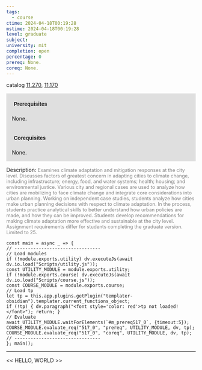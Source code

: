 ```yaml
---
tags:
  - course
ctime: 2024-04-18T00:19:28
mstime: 2024-04-18T00:19:28
level: graduate
subject: 
university: mit
completion: open
percentage: 0
prereq: None.
coreq: None.
---
```


catalog [11.270](http://student.mit.edu/catalog/m11b.html#11.270), [11.170](http://student.mit.edu/catalog/m11a.html#11.170)

<span style="display: block; padding: 15px; background-color: rgb(100, 100, 100, 0.2);"><font id="m_prereq517_0" style="display: block; font-family: Arial, sans-serif; font-weight: bold; padding: 5px">Prerequisites</font><br><span id="prereq517_0">None.</span></span>
<span style="display: block; padding: 15px; background-color: rgb(100, 100, 100, 0.2);"><font id="m_coreq517_0" style="display: block; font-family: Arial, sans-serif; font-weight: bold; padding: 5px">Corequisites</font><br><span id="coreq517_0">None.</span></span>

<font style="">Description:</font>
<font style="color: grey; font-size: 0.8rem;">Examines climate adaptation and mitigation responses at the city level. Discusses factors of greatest concern in adapting cities to climate change, including infrastructure; energy, food, and water systems; health; housing; and environmental justice. Various city and regional cases are used to analyze how cities are mobilizing to face climate change and integrate core considerations into urban planning. Working on independent case studies, students analyze how cities make urban planning decisions with respect to climate adaptation. In the process, students practice analytical skills to better understand how urban policies are made, and how they can be improved. Students develop recommendations for making climate adaptation more effective and sustainable at the city level. Assignment requirements differ for students completing the graduate version. Limited to 25.</font>

```dataviewjs
const main = async _ => {
// --------------------------------
// Load modules
if (!module.exports.utility) dv.executeJs(await dv.io.load("Scripts/utility.js"));
const UTILITY_MODULE = module.exports.utility;
if (!module.exports.course) dv.executeJs(await dv.io.load("Scripts/course.js"));
const COURSE_MODULE = module.exports.course;
// Load tp
let tp = this.app.plugins.getPlugin("templater-obsidian").templater.current_functions_object;
if (!tp) { dv.paragraph("<font style='color: red'>tp not loaded!</font>"); return; }
// Evaluate
await UTILITY_MODULE.waitForElements(`#m_prereq517_0`, {timeout:5});
COURSE_MODULE.evaluate_req("517_0", "prereq", UTILITY_MODULE, dv, tp);
COURSE_MODULE.evaluate_req("517_0", "coreq", UTILITY_MODULE, dv, tp);
// --------------------------------
}; main();
```

---

<< HELLO, WORLD >>
